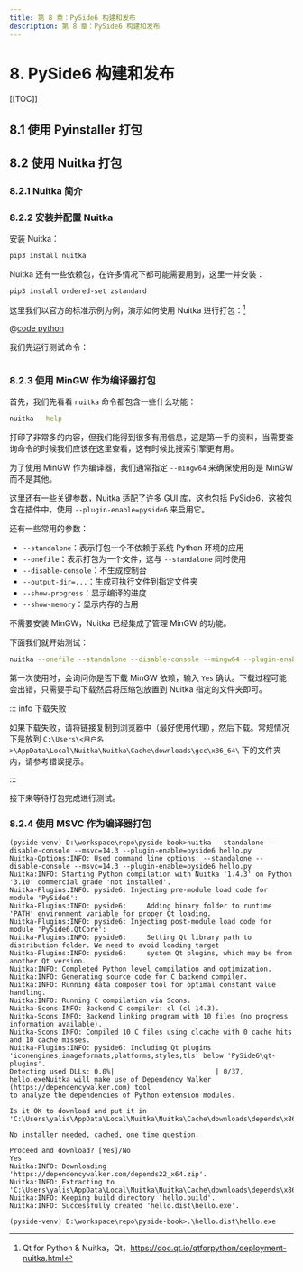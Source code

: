 ```yaml
---
title: 第 8 章：PySide6 构建和发布
description: 第 8 章：PySide6 构建和发布
---
```


# 8. PySide6 构建和发布

[[TOC]]

## 8.1 使用 Pyinstaller 打包

## 8.2 使用 Nuitka 打包

### 8.2.1 Nuitka 简介

### 8.2.2 安装并配置 Nuitka

安装 Nuitka：

```bash
pip3 install nuitka
```

Nuitka 还有一些依赖包，在许多情况下都可能需要用到，这里一并安装：

```bash
pip3 install ordered-set zstandard
```

这里我们以官方的标准示例为例，演示如何使用 Nuitka 进行打包：[^1]

[^1]: Qt for Python & Nuitka，Qt，<https://doc.qt.io/qtforpython/deployment-nuitka.html>

@[code python](./src/hello.py)

我们先运行测试命令：

```bash

```

### 8.2.3 使用 MinGW 作为编译器打包

首先，我们先看看 `nuitka` 命令都包含一些什么功能：

```bash
nuitka --help
```

打印了非常多的内容，但我们能得到很多有用信息，这是第一手的资料，当需要查询命令的时候我们应该在这里查看，这有时候比搜索引擎更有用。

为了使用 MinGW 作为编译器，我们通常指定 `--mingw64` 来确保使用的是 MinGW 而不是其他。

这里还有一些关键参数，Nuitka 适配了许多 GUI 库，这也包括 PySide6，这被包含在插件中，使用 `--plugin-enable=pyside6` 来启用它。

还有一些常用的参数：

- `--standalone`：表示打包一个不依赖于系统 Python 环境的应用
- `--onefile`：表示打包为一个文件，这与 `--standalone` 同时使用
- `--disable-console`：不生成控制台
- `--output-dir=...`：生成可执行文件到指定文件夹
- `--show-progress`：显示编译的进度
- `--show-memory`：显示内存的占用

不需要安装 MinGW，Nuitka 已经集成了管理 MinGW 的功能。

下面我们就开始测试：

```bash
nuitka --onefile --standalone --disable-console --mingw64 --plugin-enable=pyside6 hello.py
```

第一次使用时，会询问你是否下载 MinGW 依赖，输入 `Yes` 确认。下载过程可能会出错，只需要手动下载然后将压缩包放置到 Nuitka 指定的文件夹即可。

::: info 下载失败

如果下载失败，请将链接复制到浏览器中（最好使用代理），然后下载。常规情况下是放到 `C:\Users\<用户名>\AppData\Local\Nuitka\Nuitka\Cache\downloads\gcc\x86_64\` 下的文件夹内，请参考错误提示。

:::

接下来等待打包完成进行测试。

### 8.2.4 使用 MSVC 作为编译器打包

```console
(pyside-venv) D:\workspace\repo\pyside-book>nuitka --standalone --disable-console --msvc=14.3 --plugin-enable=pyside6 hello.py
Nuitka-Options:INFO: Used command line options: --standalone --disable-console --msvc=14.3 --plugin-enable=pyside6 hello.py
Nuitka:INFO: Starting Python compilation with Nuitka '1.4.3' on Python '3.10' commercial grade 'not installed'.
Nuitka-Plugins:INFO: pyside6: Injecting pre-module load code for module 'PySide6':
Nuitka-Plugins:INFO: pyside6:     Adding binary folder to runtime 'PATH' environment variable for proper Qt loading.
Nuitka-Plugins:INFO: pyside6: Injecting post-module load code for module 'PySide6.QtCore':
Nuitka-Plugins:INFO: pyside6:     Setting Qt library path to distribution folder. We need to avoid loading target
Nuitka-Plugins:INFO: pyside6:     system Qt plugins, which may be from another Qt version.
Nuitka:INFO: Completed Python level compilation and optimization.
Nuitka:INFO: Generating source code for C backend compiler.
Nuitka:INFO: Running data composer tool for optimal constant value handling.
Nuitka:INFO: Running C compilation via Scons.
Nuitka-Scons:INFO: Backend C compiler: cl (cl 14.3).
Nuitka-Scons:INFO: Backend linking program with 10 files (no progress information available).
Nuitka-Scons:INFO: Compiled 10 C files using clcache with 0 cache hits and 10 cache misses.
Nuitka-Plugins:INFO: pyside6: Including Qt plugins 'iconengines,imageformats,platforms,styles,tls' below 'PySide6\qt-plugins'.
Detecting used DLLs: 0.0%|                         | 0/37, hello.exeNuitka will make use of Dependency Walker (https://dependencywalker.com) tool
to analyze the dependencies of Python extension modules.

Is it OK to download and put it in 'C:\Users\yalis\AppData\Local\Nuitka\Nuitka\Cache\downloads\depends\x86_64'.

No installer needed, cached, one time question.

Proceed and download? [Yes]/No
Yes
Nuitka:INFO: Downloading 'https://dependencywalker.com/depends22_x64.zip'.
Nuitka:INFO: Extracting to 'C:\Users\yalis\AppData\Local\Nuitka\Nuitka\Cache\downloads\depends\x86_64\depends.exe'
Nuitka:INFO: Keeping build directory 'hello.build'.
Nuitka:INFO: Successfully created 'hello.dist\hello.exe'.

(pyside-venv) D:\workspace\repo\pyside-book>.\hello.dist\hello.exe
```
